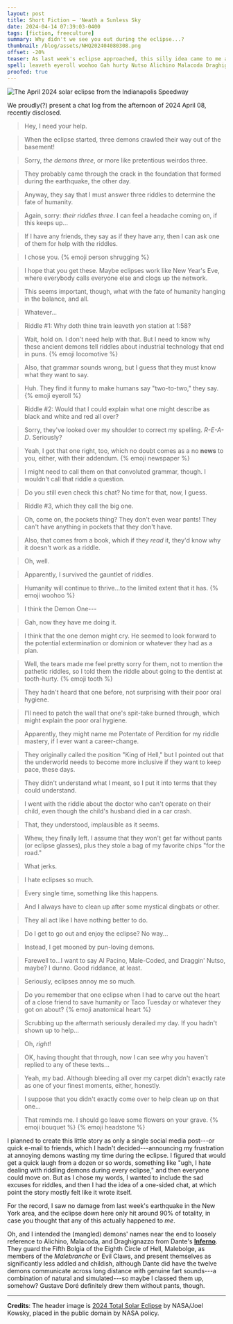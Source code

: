 ```yaml
---
layout: post
title: Short Fiction — 'Neath a Sunless Sky
date: 2024-04-14 07:39:03-0400
tags: [fiction, freeculture]
summary: Why didn't we see you out during the eclipse...?
thumbnail: /blog/assets/NHQ202404080308.png
offset: -20%
teaser: As last week's eclipse approached, this silly idea came to me and grew into a fun exercise in frustration.
spell: leaveth eyeroll woohoo Gah hurty Nutso Alichino Malacoda Draghignazzo Bolgia Malebolge Malebranche Doré Kowsky
proofed: true
---
```


![The April 2024 solar eclipse from the Indianapolis Speedway](/blog/assets/NHQ202404080308.png "Wait until the animals start acting weird, the wine-guzzling neighbor covering their face with a colander tells me...")

We proudly(?) present a chat log from the afternoon of 2024 April 08, recently disclosed.

 > Hey, I need your help.

 > When the eclipse started, three demons crawled their way out of the basement!

 > Sorry, *the demons three*, or more like pretentious weirdos three.

 > They probably came through the crack in the foundation that formed during the earthquake, the other day.

 > Anyway, they say that I must answer three riddles to determine the fate of humanity.

 > Again, sorry:  *their riddles three*.  I can feel a headache coming on, if this keeps up...

 > If I have any friends, they say as if they have any, then I can ask one of them for help with the riddles.

 > I chose you. {% emoji person shrugging %}

 > I hope that you get these.  Maybe eclipses work like New Year's Eve, where everybody calls everyone else and clogs up the network.

 > This seems important, though, what with the fate of humanity hanging in the balance, and all.

 > Whatever...

 > Riddle #1:  Why doth thine train leaveth yon station at 1:58?

 > Wait, hold on.  I don't need help with that.  But I need to know why these ancient demons tell riddles about industrial technology that end in puns. {% emoji locomotive %}

 > Also, that grammar sounds wrong, but I guess that they must know what they want to say.

 > Huh.  They find it funny to make humans say "two-to-two," they say. {% emoji eyeroll %}

 > Riddle #2:  Would that I could explain what one might describe as black and white and red all over?

 > Sorry, they've looked over my shoulder to correct my spelling.  *R-E-A-D*.  Seriously?

 > Yeah, I got that one right, too, which no doubt comes as a no **news** to you, either, with their addendum. {% emoji newspaper %}

 > I might need to call them on that convoluted grammar, though.  I wouldn't call that riddle a question.

 > Do you still even check this chat?  No time for that, now, I guess.

 > Riddle #3, which they call the big one.

 > Oh, come on, the pockets thing?  They don't even wear pants!  They can't have anything in pockets that they don't have.

 > Also, that comes from a book, which if they *read* it, they'd know why it doesn't work as a riddle.

 > Oh, well.

 > Apparently, I survived the gauntlet of riddles.

 > Humanity will continue to thrive...to the limited extent that it has. {% emoji woohoo %}

 > I think the Demon One---

 > Gah, now they have me doing it.

 > I think that the one demon might cry.  He seemed to look forward to the potential extermination or dominion or whatever they had as a plan.

 > Well, the tears made me feel pretty sorry for them, not to mention the pathetic riddles, so I told them the riddle about going to the dentist at tooth-hurty. {% emoji tooth %}

 > They hadn't heard that one before, not surprising with their poor oral hygiene.

 > I'll need to patch the wall that one's spit-take burned through, which might explain the poor oral hygiene.

 > Apparently, they might name me Potentate of Perdition for my riddle mastery, if I ever want a career-change.

 > They originally called the position "King of Hell," but I pointed out that the underworld needs to become more inclusive if they want to keep pace, these days.

 > They didn't understand what I meant, so I put it into terms that they could understand.

 > I went with the riddle about the doctor who can't operate on their child, even though the child's husband died in a car crash.

 > That, they understood, implausible as it seems.

 > Whew, they finally left.  I assume that they won't get far without pants (or eclipse glasses), plus they stole a bag of my favorite chips "for the road."

 > What jerks.

 > I hate eclipses so much.

 > Every single time, something like this happens.

 > And I always have to clean up after some mystical dingbats or other.

 > They all act like I have nothing better to do.

 > Do I get to go out and enjoy the eclipse?  No way...

 > Instead, I get mooned by pun-loving demons.

 > Farewell to...I want to say Al Pacino, Male-Coded, and Draggin' Nutso, maybe?  I dunno.  Good riddance, at least.

 > Seriously, eclipses annoy me so much.

 > Do you remember that one eclipse when I had to carve out the heart of a close friend to save humanity or Taco Tuesday or whatever they got on about? {% emoji anatomical heart %}

 > Scrubbing up the aftermath seriously derailed my day.  If you hadn't shown up to help...

 > Oh, *right*!

 > OK, having thought that through, now I can see why you haven't replied to any of these texts...

 > Yeah, my bad.  Although bleeding all over my carpet didn't exactly rate as one of your finest moments, either, honestly.

 > I suppose that you didn't exactly come over to help clean up on that one...

 > That reminds me.  I should go leave some flowers on your grave. {% emoji bouquet %} {% emoji headstone %}

I planned to create this little story as only a single social media post---or quick e-mail to friends, which I hadn't decided---announcing my frustration at annoying demons wasting my time during the eclipse.  I figured that would get a quick laugh from a dozen or so words, something like "ugh, I hate dealing with riddling demons during every eclipse," and then everyone could move on.  But as I chose my words, I wanted to include the sad excuses for riddles, and then I had the idea of a one-sided chat, at which point the story mostly felt like it wrote itself.

For the record, I saw no damage from last week's earthquake in the New York area, and the eclipse down here only hit around 90% of totality, in case you thought that any of this actually happened to *me*.

Oh, and I intended the (mangled) demons' names near the end to loosely reference to Alichino, Malacoda, and Draghignazzo from Dante's [**Inferno**](https://en.wikipedia.org/wiki/Inferno_%28Dante%29).  They guard the Fifth Bolgia of the Eighth Circle of Hell, Malebolge, as members of the *Malebranche* or Evil Claws, and present themselves as significantly less addled and childish, although Dante did have the twelve demons communicate across long distance with genuine fart sounds---a combination of natural and simulated---so maybe I classed them up, somehow?  Gustave Doré definitely drew them without pants, though.

* * *

**Credits**:  The header image is [2024 Total Solar Eclipse](https://images.nasa.gov/details/NHQ202404080308) by NASA/Joel Kowsky, placed in the public domain by NASA policy.
